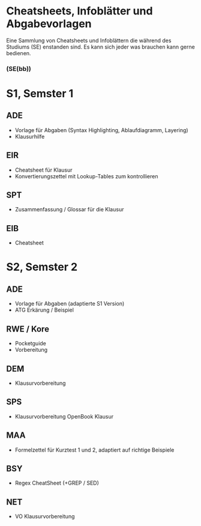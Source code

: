 ﻿# Cheatsheets, Infoblätter und Abgabevorlagen
Eine Sammlung von Cheatsheets und Infoblättern die während des Studiums (SE) enstanden sind.
Es kann sich jeder was brauchen kann gerne bedienen.
### (SE(bb))
# S1, Semster 1
## ADE
- Vorlage für Abgaben (Syntax Highlighting, Ablaufdiagramm, Layering)
- Klausurhilfe

## EIR
- Cheatsheet für Klausur
- Konvertierungszettel mit Lookup-Tables zum kontrollieren

## SPT
- Zusammenfassung / Glossar für die Klausur

## EIB 
- Cheatsheet

# S2, Semster 2
## ADE
- Vorlage für Abgaben (adaptierte S1 Version)
- ATG Erkärung / Beispiel

## RWE / Kore
- Pocketguide
- Vorbereitung

## DEM
- Klausurvorbereitung

## SPS
- Klausurvorbereitung OpenBook Klausur

## MAA
- Formelzettel für Kurztest 1 und 2, adaptiert auf richtige Beispiele

## BSY
- Regex CheatSheet (+GREP / SED)

## NET
- VO Klausurvorbereitung